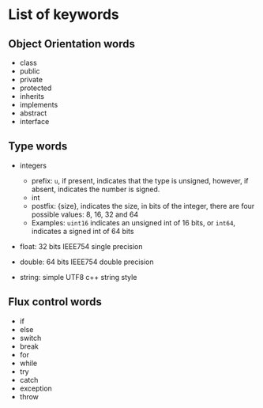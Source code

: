 # List of keywords

## Object Orientation words

* class
* public
* private
* protected
* inherits
* implements
* abstract
* interface

## Type words

* integers
  * prefix: `u`, if present, indicates that the type is unsigned, however, if absent, indicates the number is signed.
  * int
  * postfix: {size}, indicates the size, in bits of the integer, there are four possible values: 8, 16, 32 and 64
  * Examples: `uint16` indicates an unsigned int of 16 bits, or `int64`, indicates a signed int of 64 bits

* float: 32 bits IEEE754 single precision
* double: 64 bits IEEE754 double precision
* string: simple UTF8 c++ string style

## Flux control words

* if
* else
* switch
* break
* for
* while
* try
* catch
* exception
* throw
